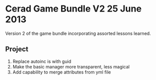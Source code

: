 Cerad Game Bundle V2 25 June 2013
=================================

Version 2 of the game bundle incorporating assorted lessons learned.

Project
--------------
1. Replace autoinc is with guid
2. Make the basic manager more transparent, less magical
3. Add capability to merge attributes from yml file


